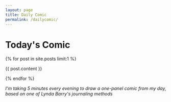 ```yaml
---
layout: page
title: Daily Comic
permalink: /dailycomic/
---
```

<h1>Today's Comic</h1>

{% for post in site.posts limit:1 %}
<!-- NOTE: always post a daily comic after adding posts to site -->

  {{ post.content }}

{% endfor %}

_I'm taking 5 minutes every evening to draw a one-panel comic from my day, based on one of Lynda Barry's journaling methods_
